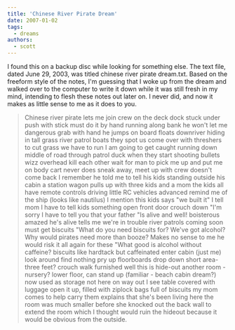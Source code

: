 ```yaml
---
title: 'Chinese River Pirate Dream'
date: 2007-01-02
tags:
  - dreams
authors:
  - scott
---
```


I found this on a backup disc while looking for something else. The text file, dated June 29, 2003, was titled chinese river pirate dream.txt. Based on the freeform style of the notes, I'm guessing that I woke up from the dream and walked over to the computer to write it down while it was still fresh in my mind, intending to flesh these notes out later on. I never did, and now it makes as little sense to me as it does to you.

> Chinese river pirate lets me join crew on the deck dock stuck under push with stick must do it by hand running along bank he won't let me dangerous grab with hand he jumps on board floats downriver hiding in tall grass river patrol boats they spot us come over with threshers to cut grass we have to run I am going to get caught running down middle of road through patrol duck when they start shooting bullets wizz overhead kill each other wait for man to pick me up and put me on body cart never does sneak away, meet up with crew doesn't come back I remember he told me to tell his kids standing outside his cabin a station wagon pulls up with three kids and a mom the kids all have remote controls driving little RC vehicles advanced remind me of the ship (looks like nautilus) I mention this kids says "we built it" I tell mom I have to tell kids something open front door crouch down "I'm sorry I have to tell you that your father "Is alive and well! boisterous amazed he's alive tells me we're in trouble river patrols coming soon must get biscuits "What do you need biscuits for? We've got alcohol? Why would pirates need more than booze? Makes no sense to me he would risk it all again for these "What good is alcohol without caffeine? biscuits like hardtack but caffeinated enter cabin (just me) look around find nothing pry up floorboards drop down short area- three feet? crouch walk furnished well this is hide-out another room - nursery? lower floor, can stand up (familiar - beach cabin dream?) now used as storage not here on way out I see table covered with luggage open it up, filled with ziplock bags full of biscuits my mom comes to help carry them explains that she's been living here the room was much smaller before she knocked out the back wall to extend the room which I thought would ruin the hideout because it would be obvious from the outside.
